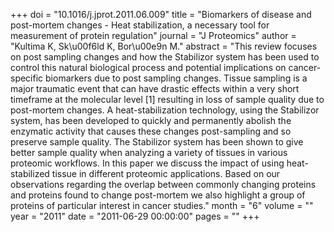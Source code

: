 +++
doi = "10.1016/j.jprot.2011.06.009"
title = "Biomarkers of disease and post-mortem changes - Heat stabilization, a necessary tool for measurement of protein regulation"
journal = "J Proteomics"
author = "Kultima K, Sk\u00f6ld K, Bor\u00e9n M."
abstract = "This review focuses on post sampling changes and how the Stabilizor system has been used to control this natural biological process and potential implications on cancer-specific biomarkers due to post sampling changes. Tissue sampling is a major traumatic event that can have drastic effects within a very short timeframe at the molecular level [1] resulting in loss of sample quality due to post-mortem changes. A heat-stabilization technology, using the Stabilizor system, has been developed to quickly and permanently abolish the enzymatic activity that causes these changes post-sampling and so preserve sample quality. The Stabilizor system has been shown to give better sample quality when analyzing a variety of tissues in various proteomic workflows. In this paper we discuss the impact of using heat-stabilized tissue in different proteomic applications. Based on our observations regarding the overlap between commonly changing proteins and proteins found to change post-mortem we also highlight a group of proteins of particular interest in cancer studies."
month = "6"
volume = ""
year = "2011"
date = "2011-06-29 00:00:00"
pages = ""
+++

